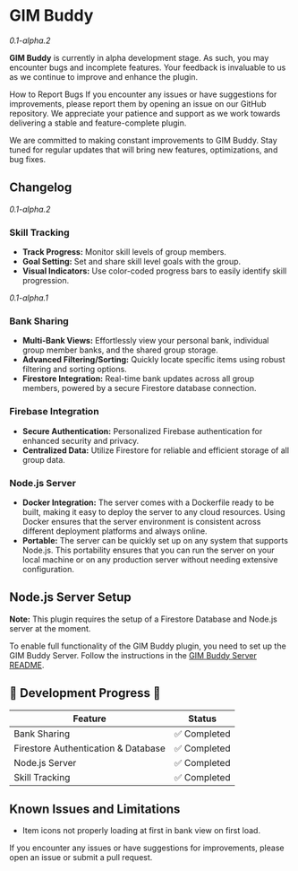 
# GIM Buddy
*0.1-alpha.2*

**GIM Buddy** is currently in alpha development stage. As such, you may encounter bugs and incomplete features. Your feedback is invaluable to us as we continue to improve and enhance the plugin.

How to Report Bugs
If you encounter any issues or have suggestions for improvements, please report them by opening an issue on our GitHub repository. We appreciate your patience and support as we work towards delivering a stable and feature-complete plugin.

We are committed to making constant improvements to GIM Buddy. Stay tuned for regular updates that will bring new features, optimizations, and bug fixes.

## Changelog

*0.1-alpha.2*

### **Skill Tracking** 
* **Track Progress:** Monitor skill levels of group members.
* **Goal Setting:** Set and share skill level goals with the group.
* **Visual Indicators:** Use color-coded progress bars to easily identify skill progression.

*0.1-alpha.1*

### **Bank Sharing** 
* **Multi-Bank Views:** Effortlessly view your personal bank, individual group member banks, and the shared group storage.
* **Advanced Filtering/Sorting:** Quickly locate specific items using robust filtering and sorting options.
* **Firestore Integration:** Real-time bank updates across all group members, powered by a secure Firestore database connection.

### **Firebase Integration** 
* **Secure Authentication:** Personalized Firebase authentication for enhanced security and privacy.
* **Centralized Data:** Utilize Firestore for reliable and efficient storage of all group data.

### **Node.js Server** 
* **Docker Integration:** The server comes with a Dockerfile ready to be built, making it easy to deploy the server to any cloud resources. Using Docker ensures that the server environment is consistent across different deployment platforms and always online.
* **Portable:** The server can be quickly set up on any system that supports Node.js. This portability ensures that you can run the server on your local machine or on any production server without needing extensive configuration.

## Node.js Server Setup

**Note:** This plugin requires the setup of a Firestore Database and Node.js server at the moment.

To enable full functionality of the GIM Buddy plugin, you need to set up the GIM Buddy Server. Follow the instructions in the [GIM Buddy Server README](https://github.com/fNudz/gim-buddy-server/blob/main/README.md).


## 🚧  Development Progress  🚧

| Feature                             | Status         |
|-------------------------------------|----------------|
| Bank Sharing                        | ✅ Completed   |
| Firestore Authentication & Database | ✅ Completed  |
| Node.js Server                      | ✅ Completed  |
 | Skill Tracking|✅ Completed


## Known Issues and Limitations

- Item icons not properly loading at first in bank view on first load.

If you encounter any issues or have suggestions for improvements, please open an issue or submit a pull request.
